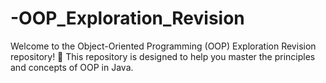 # -OOP_Exploration_Revision
Welcome to the Object-Oriented Programming (OOP) Exploration Revision repository! 🚀 This repository is designed to help you master the principles and concepts of OOP in Java.
